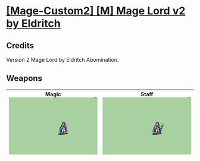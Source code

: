 # [\[Mage-Custom2\] \[M\] Mage Lord v2 by Eldritch](./)
## Credits

Version 2 Mage Lord by Eldritch Abomination.

## Weapons

| <b>Magic</b><br/><img alt="Magic animation" src="./6.%20Magic/Magic.gif"/> | <b>Staff</b><br/><img alt="Staff animation" src="./7.%20Staff/Staff.gif"/> |
| :---: | :---: |
